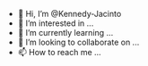 - 👋 Hi, I’m @Kennedy-Jacinto
- 👀 I’m interested in ...
- 🌱 I’m currently learning ...
- 💞️ I’m looking to collaborate on ...
- 📫 How to reach me ...

<!---
Kennedy-Jacinto/Kennedy-Jacinto is a ✨ special ✨ repository because its `README.md` (this file) appears on your GitHub profile.
You can click the Preview link to take a look at your changes.
--->
